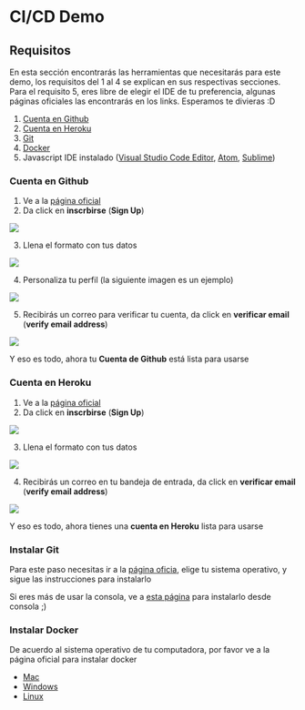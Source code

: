 # CI/CD Demo

## Requisitos

En esta sección encontrarás las herramientas que necesitarás para este demo, los requisitos del 1 al 4 se explican en sus respectivas secciones. Para el requisito 5, eres libre de elegir el IDE de tu preferencia, algunas páginas oficiales las encontrarás en los links.
Esperamos te divieras :D

1. [Cuenta en Github](#Cuenta-en-Github)
2. [Cuenta en Heroku](#Cuenta-en-Heroku)
3. [Git](#Instalar-Git)
4. [Docker](#Instalar-Docker)
5. Javascript IDE instalado ([Visual Studio Code Editor](https://code.visualstudio.com/download), [Atom](https://atom.io/), [Sublime](https://www.sublimetext.com/3))

### Cuenta en Github

1. Ve a la [página oficial](https://github.com/)
2. Da click en **inscrbirse** (**Sign Up**)

![](./images/gh_001.png)

3. Llena el formato con tus datos

![](./images/gh_002.png)

4. Personaliza tu perfil (la siguiente imagen es un ejemplo)

![](./images/gh_003.png)

5. Recibirás un correo para verificar tu cuenta, da click en **verificar email** (**verify email address**)

![](./images/gh_004.png)

Y eso es todo, ahora tu **Cuenta de Github** está lista para usarse

### Cuenta en Heroku

1. Ve a la [página oficial](https://id.heroku.com/login)
2. Da click en **inscrbirse** (**Sign Up**)

![](./images/h_001.png)

3. Llena el formato con tus datos

![](./images/h_002.png)

4.  Recibirás un correo en tu bandeja de entrada, da click en **verificar email** (**verify email address**)

![](./images/h_003.png)

Y eso es todo, ahora tienes una **cuenta en Heroku** lista para usarse

### Instalar Git

Para este paso necesitas ir a la [página oficia](https://git-scm.com/downloads), elige tu sistema operativo, y sigue las instrucciones para instalarlo

Si eres más de usar la consola, ve a [esta página](https://git-scm.com/book/en/v2/Getting-Started-Installing-Git) para instalarlo desde consola ;)

### Instalar Docker

De acuerdo al sistema operativo de tu computadora, por favor ve a la página oficial para instalar docker

- [Mac](https://docs.docker.com/docker-for-mac/install/)
- [Windows](https://docs.docker.com/docker-for-windows/install/)
- [Linux](https://docs.docker.com/engine/install/)
